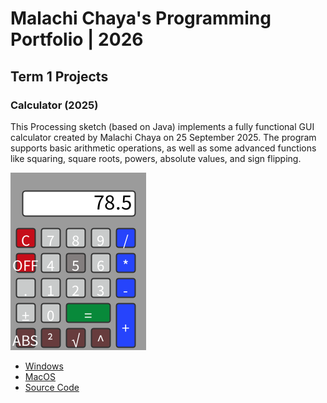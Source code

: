 # Malachi Chaya's Programming Portfolio | 2026

## Term 1 Projects

### Calculator (2025)

This Processing sketch (based on Java) implements a fully functional GUI calculator created by Malachi Chaya on 25 September 2025. The program supports basic arithmetic operations, as well as some advanced functions like squaring, square roots, powers, absolute values, and sign flipping.

![RunningCalculator](https://github.com/Malachiq-w/GitHub-Portfolio/blob/main/images/calc.png?raw=true)

* [Windows](https://github.com/Malachiq-w/GitHub-Portfolio/blob/main/src/Calculator/windows-amd64.zip)
* [MacOS](https://github.com/Malachiq-w/GitHub-Portfolio/blob/main/src/Calculator/macos-aarch64.zip)
* [Source Code](https://github.com/Malachiq-w/GitHub-Portfolio/blob/main/src/Calculator/Calculator.zip)
